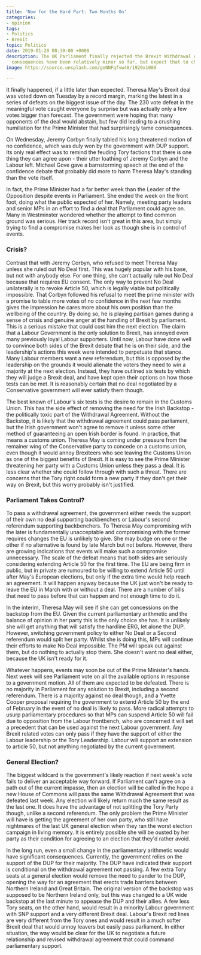 ```yaml
---
title: 'Now for the Hard Part: Two Months On'
categories:
- opinion
tags:
- Politics
- Brexit
topic: Politics
date: 2019-01-20 08:30:00 +0000
description: The UK Parliament finally rejected the Brexit Withdrawal Agreement. The
  consequences have been relatively minor so far, but expect that to change next week.
image: https://source.unsplash.com/geNNFqfvw48/1920x1080

---
```

It finally happened, if a little later than expected. Theresa May's Brexit deal was voted down on Tuesday by a record margin, marking the latest in a series of defeats on the biggest issue of the day. The 230 vote defeat in the meaningful vote caught everyone by surprise but was actually only a few votes bigger than forecast. The government were hoping that many opponents of the deal would abstain, but few did leading to a crushing humiliation for the Prime Minister that had surprisingly tame consequences.

On Wednesday, Jeremy Corbyn finally tabled his long threatened motion of no confidence, which was duly won by the government with DUP support. Its only real effect was to remind the feuding Tory factions that there is one thing they can agree upon - their utter loathing of Jeremy Corbyn and the Labour left. Michael Gove gave a barnstorming speech at the end of the confidence debate that probably did more to harm Theresa May's standing than the vote itself.

In fact, the Prime Minister had a far better week than the Leader of the Opposition despite events in Parliament. She ended the week on the front foot, doing what the public expected of her. Namely, meeting party leaders and senior MPs in an effort to find a deal that Parliament could agree on. Many in Westminster wondered whether the attempt to find common ground was serious. Her track record isn't great in this area, but simply trying to find a compromise makes her look as though she is in control of events.

### Crisis?

Contrast that with Jeremy Corbyn, who refused to meet Theresa May unless she ruled out No Deal first. This was hugely popular with his base, but not with anybody else. For one thing, she can't actually rule out No Deal because that requires EU consent. The only way to prevent No Deal unilaterally is to revoke Article 50, which is legally viable but politically impossible. That Corbyn followed his refusal to meet the prime minister with a promise to table more votes of no confidence in the next few months gives the impression he cares more about his own position than the wellbeing of the country. By doing so, he is playing partisan games during a sense of crisis and genuine anger at the handling of Brexit by parliament. This is a serious mistake that could cost him the next election. The claim that a Labour Government is the only solution to Brexit, has annoyed even many previously loyal Labour supporters. Until now, Labour have done well to convince both sides of the Brexit debate that he is on their side, and the leadership's actions this week were intended to perpetuate that stance. Many Labour members want a new referendum, but this is opposed by the leadership on the grounds it would alienate the voters they need to win a majority at the next election. Instead, they have outlined six tests by which they will judge a Brexit deal, and have kept open their options on how those tests can be met. It is reasonably certain that no deal negotiated by a Conservative government will ever satisfy them though.

The best known of Labour's six tests is the desire to remain in the Customs Union. This has the side effect of removing the need for the Irish Backstop - the politically toxic part of the Withdrawal Agreement. Without the Backstop, it is likely that the withdrawal agreement could pass parliament, but the Irish government won't agree to remove it unless some other method of guaranteeing an open Irish border is found. In practice, that means a customs union. Theresa May is coming under pressure from the remainer wing of the Conservative party to concede on a customs union, even though it would annoy Brexiteers who see leaving the Customs Union as one of the biggest benefits of Brexit. It is easy to see the Prime Minister threatening her party with a Customs Union unless they pass a deal. It is less clear whether she could follow through with such a threat. There are concerns that the Tory right could form a new party if they don't get their way on Brexit, but this worry probably isn't justified.

### Parliament Takes Control?

To pass a withdrawal agreement, the government either needs the support of their own no deal supporting backbenchers or Labour's second referendum supporting backbenchers. To Theresa May compromising with the later is fundamentally unacceptable and compromising with the former requires changes the EU is unlikely to give. She may budge on one or the other if no alternative is found by late March but not before. However, there are growing indications that events will make such a compromise unnecessary. The scale of the defeat means that both sides are seriously considering extending Article 50 for the first time. The EU are being firm in public, but in private are rumoured to be willing to extend Article 50 until after May's European elections, but only if the extra time would help reach an agreement. It will happen anyway because the UK just won't be ready to leave the EU in March with or without a deal. There are a number of bills that need to pass before that can happen and not enough time to do it.

In the interim, Theresa May will see if she can get concessions on the backstop from the EU. Given the current parliamentary arithmetic and the balance of opinion in her party this is the only choice she has. It is unlikely she will get anything that will satisfy the hardline ERG, let alone the DUP. However, switching government policy to either No Deal or a Second referendum would split her party. Whilst she is doing this, MPs will continue their efforts to make No Deal impossible. The PM will speak out against them, but do nothing to actually stop them. She doesn't want no deal either, because the UK isn't ready for it.

Whatever happens, events may soon be out of the Prime Minister's hands. Next week will see Parliament vote on all the available options in response to a government motion. All of them are expected to be defeated. There is no majority in Parliament for any solution to Brexit, including a second referendum. There is a majority against no deal though, and a Yvette Cooper proposal requiring the government to extend Article 50 by the end of February in the event of no deal is likely to pass. More radical attempts to usurp parliamentary procedures so that MPs can suspend Article 50 will fail due to opposition from the Labour frontbench, who are concerned it will set a precedent that can be used against the next Labour government. Any Brexit related votes can only pass if they have the support of either the Labour leadership or the Tory Leadership. Labour will support an extension to article 50, but not anything negotiated by the current government.

### General Election?

The biggest wildcard is the government's likely reaction if next week's vote fails to deliver an acceptable way forward. If Parliament can't agree on a path out of the current impasse, then an election will be called in the hope a new House of Commons will pass the same Withdrawal Agreement that was defeated last week. Any election will likely return much the same result as the last one. It does have the advantage of not splitting the Tory Party though, unlike a second referendum. The only problem the Prime Minister will have is getting the agreement of her own party, who still have nightmares of the last UK general election when they ran the worst election campaign in living memory. It is entirely possible she will be ousted by her party as their condition for agreeing to an election that they'd rather avoid.

In the long run, even a small change in the parliamentary arithmetic would have significant consequences. Currently, the government relies on the support of the DUP for their majority. The DUP have indicated their support is conditional on the withdrawal agreement not passing. A few extra Tory seats at a general election would remove the need to pander to the DUP, opening the way for an agreement that erects trade barriers between Northern Ireland and Great Britain. The original version of the backstop was supposed to be Northern Ireland only, but this was changed to a UK wide backstop at the last minute to appease the DUP and their allies. A few less Tory seats, on the other hand, would result in a minority Labour government with SNP support and a very different Brexit deal. Labour's Brexit red lines are very different from the Tory ones and would result in a much softer Brexit deal that would annoy leavers but easily pass parliament. In either situation, the way would be clear for the UK to negotiate a future relationship and revised withdrawal agreement that could command parliamentary support.
